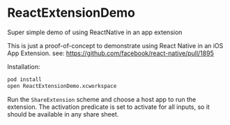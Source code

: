 # ReactExtensionDemo
Super simple demo of using ReactNative in an app extension

This is just a proof-of-concept to demonstrate using React Native in an iOS App Extension.
see: https://github.com/facebook/react-native/pull/1895

Installation:
```bash
pod install
open ReactExtensionDemo.xcworkspace
```

Run the `ShareExtension` scheme and choose a host app to run the extension.  The activation predicate is set to activate for all inputs, so it should be available in any share sheet.
